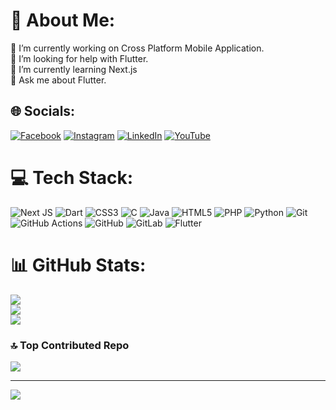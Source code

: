 # 💫 About Me:
🔭 I’m currently working on Cross Platform Mobile Application.<br>🤝 I’m looking for help with Flutter.<br>🌱 I’m currently learning Next.js<br>💬 Ask me about Flutter.<br>


## 🌐 Socials:
[![Facebook](https://img.shields.io/badge/Facebook-%231877F2.svg?logo=Facebook&logoColor=white)](https://facebook.com/https://www.facebook.com/ajeetkumar.shaw.925) [![Instagram](https://img.shields.io/badge/Instagram-%23E4405F.svg?logo=Instagram&logoColor=white)](https://instagram.com/https://www.instagram.com/aminem_shaw/) [![LinkedIn](https://img.shields.io/badge/LinkedIn-%230077B5.svg?logo=linkedin&logoColor=white)](https://linkedin.com/in/https://www.linkedin.com/in/ajeetkumarsah/) [![YouTube](https://img.shields.io/badge/YouTube-%23FF0000.svg?logo=YouTube&logoColor=white)](https://youtube.com/@https://www.youtube.com/@ajeetkumarsah6188) 

# 💻 Tech Stack:
![Next JS](https://img.shields.io/badge/Next-black?style=for-the-badge&logo=next.js&logoColor=white) ![Dart](https://img.shields.io/badge/dart-%230175C2.svg?style=for-the-badge&logo=dart&logoColor=white) ![CSS3](https://img.shields.io/badge/css3-%231572B6.svg?style=for-the-badge&logo=css3&logoColor=white) ![C](https://img.shields.io/badge/c-%2300599C.svg?style=for-the-badge&logo=c&logoColor=white) ![Java](https://img.shields.io/badge/java-%23ED8B00.svg?style=for-the-badge&logo=openjdk&logoColor=white) ![HTML5](https://img.shields.io/badge/html5-%23E34F26.svg?style=for-the-badge&logo=html5&logoColor=white) ![PHP](https://img.shields.io/badge/php-%23777BB4.svg?style=for-the-badge&logo=php&logoColor=white) ![Python](https://img.shields.io/badge/python-3670A0?style=for-the-badge&logo=python&logoColor=ffdd54) ![Git](https://img.shields.io/badge/git-%23F05033.svg?style=for-the-badge&logo=git&logoColor=white) ![GitHub Actions](https://img.shields.io/badge/github%20actions-%232671E5.svg?style=for-the-badge&logo=githubactions&logoColor=white) ![GitHub](https://img.shields.io/badge/github-%23121011.svg?style=for-the-badge&logo=github&logoColor=white) ![GitLab](https://img.shields.io/badge/gitlab-%23181717.svg?style=for-the-badge&logo=gitlab&logoColor=white) ![Flutter](https://img.shields.io/badge/Flutter-%2302569B.svg?style=for-the-badge&logo=Flutter&logoColor=white)
# 📊 GitHub Stats:
![](https://github-readme-stats.vercel.app/api?username=ajeetkumarsah&theme=dark&hide_border=false&include_all_commits=false&count_private=false)<br/>
![](https://github-readme-streak-stats.herokuapp.com/?user=ajeetkumarsah&theme=dark&hide_border=false)<br/>
![](https://github-readme-stats.vercel.app/api/top-langs/?username=ajeetkumarsah&theme=dark&hide_border=false&include_all_commits=false&count_private=false&layout=compact)

### 🔝 Top Contributed Repo
![](https://github-contributor-stats.vercel.app/api?username=ajeetkumarsah&limit=5&theme=dark&combine_all_yearly_contributions=true)

---
[![](https://visitcount.itsvg.in/api?id=ajeetkumarsah&icon=6&color=2)](https://visitcount.itsvg.in)

<!-- Proudly created with GPRM ( https://gprm.itsvg.in ) -->
